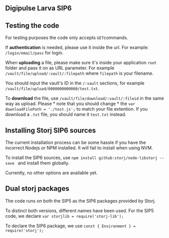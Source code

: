 Digipulse Larva SIP6
--------------------

## Testing the code
For testing purposes the code only accepts `GET`commands. 

If **authentication** is needed, please use it inside the url.
For example: `/login/email/pass` for login.

When **uploading** a file, please make sure it's inside your application `root` folder and pass it on as URL parameter. For example `/vault/file/upload/:vault/:filepath` where `filepath` is your filename. 

You should input the vault's ID in the `/:vault` sections, for example `/vault/file/upload/0000000000000/test.txt`.

To **download** the file, use `/vault/file/download/:vault/:fileid` in the same way as upload. Please * note that you should change * the `var downloadFilePath = './test.js';` to match your file extention. If you download a `.txt` file, you should name it `test.txt` instead.


## Installing Storj SIP6 sources
The current installation process can be some hassle if you have the incorrect Nodejs or NPM installed.
It will fail to install when using NVM. 

To install the SIP6 sources, use `npm install github:storj/node-libstorj --save ` and install them globally.

Currently, no other options are available yet.


## Dual storj packages

The code runs on both the SIP5 as the SIP6 packages provided by Storj.

To distinct both versions, different names have been used. For the SIP5 code, we declare `var storjlib = require('storj-lib');`

To declare the SIP6 package, we use `const { Environment } = require('storj');`
